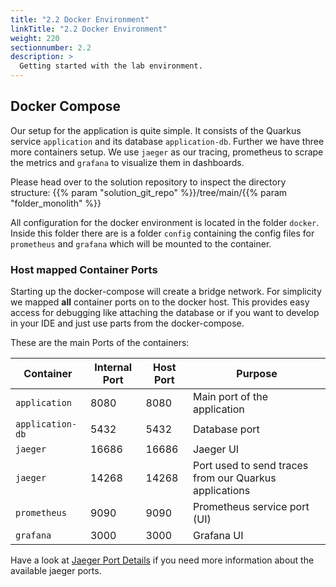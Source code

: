 ```yaml
---
title: "2.2 Docker Environment"
linkTitle: "2.2 Docker Environment"
weight: 220
sectionnumber: 2.2
description: >
  Getting started with the lab environment.
---
```


## Docker Compose

Our setup for the application is quite simple. It consists of the Quarkus service `application` and its database
`application-db`. Further we have three more containers setup. We use `jaeger` as our tracing, prometheus to scrape the
metrics and `grafana` to visualize them in dashboards.

Please head over to the solution repository to inspect the directory structure: {{% param "solution_git_repo" %}}/tree/main/{{% param "folder_monolith" %}}

All configuration for the docker environment is located in the folder `docker`. Inside this folder there are is a
folder `config` containing the config files for `prometheus` and `grafana` which will be mounted to the container.


### Host mapped Container Ports

Starting up the docker-compose will create a bridge network. For simplicity we mapped **all** container ports on to the
docker host. This provides easy access for debugging like attaching the database or if you want to develop in your IDE
and just use parts from the docker-compose.

These are the main Ports of the containers:

Container        | Internal Port   | Host Port     | Purpose
-----------------|-----------------|---------------|----------
`application`    | 8080            | 8080          | Main port of the application
`application-db` | 5432            | 5432          | Database port
`jaeger`         | 16686           | 16686         | Jaeger UI
`jaeger`         | 14268           | 14268         | Port used to send traces from our Quarkus applications
`prometheus`     | 9090            | 9090          | Prometheus service port (UI)
`grafana`        | 3000            | 3000          | Grafana UI

Have a look at [Jaeger Port Details](https://www.jaegertracing.io/docs/1.21/getting-started/) if you need more information
about the available jaeger ports.
